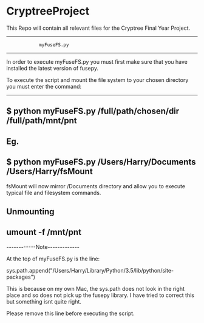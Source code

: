 # CryptreeProject

This Repo will contain all relevant files for the Cryptree Final Year Project.


----------------------------------------------
                myFuseFS.py
----------------------------------------------

In order to execute myFuseFS.py you must first make sure that you have installed the latest
version of fusepy.

To execute the script and mount the file system to your chosen directory you must enter 
the command:

-------------------------------------------------------------
$ python myFuseFS.py /full/path/chosen/dir /full/path/mnt/pnt
-------------------------------------------------------------

Eg.
---------------------------------------------------------------
$ python myFuseFS.py /Users/Harry/Documents /Users/Harry/fsMount
---------------------------------------------------------------
fsMount will now mirror /Documents directory and allow you to execute typical file and filesystem
commands.

Unmounting
-----------------------------------------

umount -f /mnt/pnt
-----------------------------------------


------------Note-------------

At the top of myFuseFS.py is the line:

sys.path.append("/Users/Harry/Library/Python/3.5/lib/python/site-packages")

This is because on my own Mac, the sys.path does not look in the right place and so does
not pick up the fusepy library. I have tried to correct this but something isnt quite right.

Please remove this line before executing the script.


